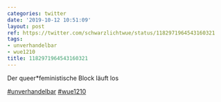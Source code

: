 ```yaml
---
categories: twitter
date: '2019-10-12 10:51:09'
layout: post
ref: https://twitter.com/schwarzlichtwue/status/1182971964543160321
tags:
- unverhandelbar
- wue1210
title: 1182971964543160321
---
```

Der queer\*feministische Block läuft los

[#unverhandelbar](/t/unverhandelbar) [#wue1210](/t/wue1210)